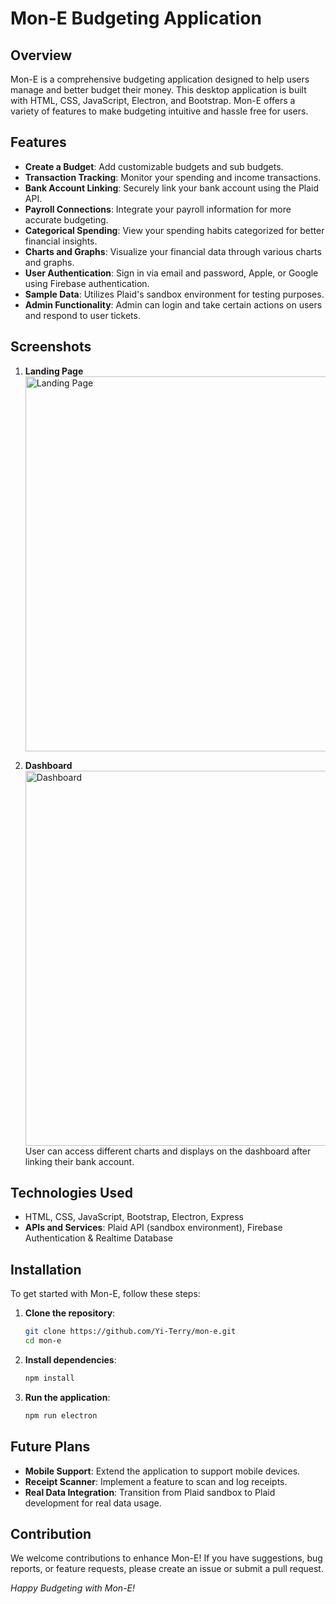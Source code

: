 # Mon-E Budgeting Application

## Overview

Mon-E is a comprehensive budgeting application designed to help users manage and better budget their money. This desktop application is built with HTML, CSS, JavaScript, Electron, and Bootstrap. Mon-E offers a variety of features to make budgeting intuitive and hassle free for users.

## Features
- **Create a Budget**: Add customizable budgets and sub budgets. 
- **Transaction Tracking**: Monitor your spending and income transactions.
- **Bank Account Linking**: Securely link your bank account using the Plaid API.
- **Payroll Connections**: Integrate your payroll information for more accurate budgeting.
- **Categorical Spending**: View your spending habits categorized for better financial insights.
- **Charts and Graphs**: Visualize your financial data through various charts and graphs.
- **User Authentication**: Sign in via email and password, Apple, or Google using Firebase authentication.
- **Sample Data**: Utilizes Plaid's sandbox environment for testing purposes.
- **Admin Functionality**: Admin can login and take certain actions on users and respond to user tickets.
  
## Screenshots

1. **Landing Page**
   <br/>
   <img width="600" alt="Landing Page" src="https://github.com/Yi-Terry/mon-e/blob/main/assets/MonEimage1.png">
   <br/>

2. **Dashboard**
   <br/>
   <img width="600" alt="Dashboard" src="https://github.com/Yi-Terry/mon-e/blob/main/assets/MonEimage2.jpg">
   <br/>
   User can access different charts and displays on the dashboard after linking their bank account. 

## Technologies Used

- HTML, CSS, JavaScript, Bootstrap, Electron, Express
- **APIs and Services**: Plaid API (sandbox environment), Firebase Authentication & Realtime Database

## Installation

To get started with Mon-E, follow these steps:

1. **Clone the repository**:
    ```sh
    git clone https://github.com/Yi-Terry/mon-e.git
    cd mon-e
    ```

2. **Install dependencies**:
    ```sh
    npm install
    ```

3. **Run the application**:
    ```sh
    npm run electron
    ```

## Future Plans

- **Mobile Support**: Extend the application to support mobile devices.
- **Receipt Scanner**: Implement a feature to scan and log receipts.
- **Real Data Integration**: Transition from Plaid sandbox to Plaid development for real data usage.

## Contribution

We welcome contributions to enhance Mon-E! If you have suggestions, bug reports, or feature requests, please create an issue or submit a pull request.


*Happy Budgeting with Mon-E!*
